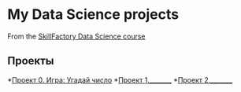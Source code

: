 # My Data Science projects

From the [SkillFactory Data Science course](https://skillfactory.ru/data-scientist)
## Проекты

*[Проект 0. Игра: Угадай число](https://github.com/SkillfactoryDS/sf_data_science/tree/main/project_0)
*[Проект 1._______](_______)
*[Проект 2._______](_______)